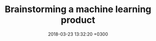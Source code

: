 ---
layout: post
title: Brainstorming a machine learning product
date: 2018-03-23 13:32:20 +0300
description: In this post I describe a set of questions that I found useful (or that I wish I had asked) when starting a new machine learning project that is meant to be used in a commercial product down the line.# Add post description (optional)
img: # Add image post (optional)
mediumUrl: https://medium.com/@valentinzambelli/brainstorming-a-machine-learning-product-353b688dd0a7
tags: [Python, Machine Learning]
---